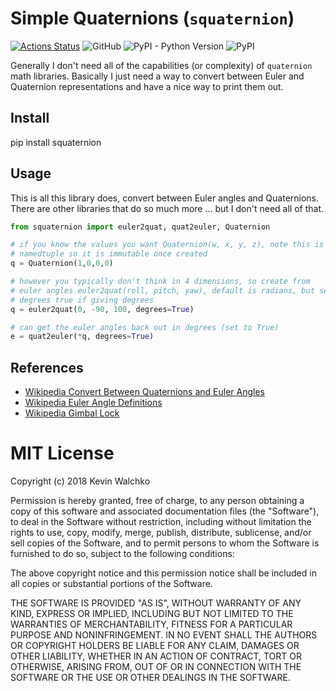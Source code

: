 # Simple Quaternions (`squaternion`)

[![Actions Status](https://github.com/MomsFriendlyRobotCompany/squaternion/workflows/CheckPackage/badge.svg)](https://github.com/MomsFriendlyRobotCompany/squaternion/actions)
![GitHub](https://img.shields.io/github/license/MomsFriendlyRobotCompany/squaternion)
![PyPI - Python Version](https://img.shields.io/pypi/pyversions/squaternion)
![PyPI](https://img.shields.io/pypi/v/squaternion)

Generally I don't need all of the capabilities (or complexity) of `quaternion`
math libraries. Basically I just need a way to convert between Euler and
Quaternion representations and have a nice way to print them out.

## Install

  pip install squaternion

## Usage

This is all this library does, convert between Euler angles and Quaternions.
There are other libraries that do so much more ... but I don't need all of that.

```python
from squaternion import euler2quat, quat2euler, Quaternion

# if you know the values you want Quaternion(w, x, y, z), note this is a
# namedtuple so it is immutable once created
q = Quaternion(1,0,0,0)

# however you typically don't think in 4 dimensions, so create from
# euler angles euler2quat(roll, pitch, yaw), default is radians, but set
# degrees true if giving degrees
q = euler2quat(0, -90, 100, degrees=True)

# can get the euler angles back out in degrees (set to True)
e = quat2euler(*q, degrees=True)
```

## References

- [Wikipedia Convert Between Quaternions and Euler Angles](https://en.wikipedia.org/wiki/Conversion_between_quaternions_and_Euler_angles)
- [Wikipedia Euler Angle Definitions](https://en.wikipedia.org/wiki/Euler_angles#Conventions_2)
- [Wikipedia Gimbal Lock](https://en.wikipedia.org/wiki/Gimbal_lock)

# MIT License

Copyright (c) 2018 Kevin Walchko

Permission is hereby granted, free of charge, to any person obtaining a copy
of this software and associated documentation files (the "Software"), to deal
in the Software without restriction, including without limitation the rights
to use, copy, modify, merge, publish, distribute, sublicense, and/or sell
copies of the Software, and to permit persons to whom the Software is
furnished to do so, subject to the following conditions:

The above copyright notice and this permission notice shall be included in all
copies or substantial portions of the Software.

THE SOFTWARE IS PROVIDED "AS IS", WITHOUT WARRANTY OF ANY KIND, EXPRESS OR
IMPLIED, INCLUDING BUT NOT LIMITED TO THE WARRANTIES OF MERCHANTABILITY,
FITNESS FOR A PARTICULAR PURPOSE AND NONINFRINGEMENT. IN NO EVENT SHALL THE
AUTHORS OR COPYRIGHT HOLDERS BE LIABLE FOR ANY CLAIM, DAMAGES OR OTHER
LIABILITY, WHETHER IN AN ACTION OF CONTRACT, TORT OR OTHERWISE, ARISING FROM,
OUT OF OR IN CONNECTION WITH THE SOFTWARE OR THE USE OR OTHER DEALINGS IN THE
SOFTWARE.
